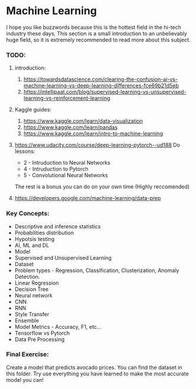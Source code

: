 # Machine Learning
I hope you like buzzwords because this is the hottest field in the hi-tech industry these days.
This section is a small introduction to an unbelievably huge field, so it is extremely recommended to
read more about this subject. 


### TODO:
1.  introduction:
    1. https://towardsdatascience.com/clearing-the-confusion-ai-vs-machine-learning-vs-deep-learning-differences-fce69b21d5eb
    2. https://intellipaat.com/blog/supervised-learning-vs-unsupervised-learning-vs-reinforcement-learning

2. Kaggle guides:
    1. https://www.kaggle.com/learn/data-visualization
    2. https://www.kaggle.com/learn/pandas
    3. https://www.kaggle.com/learn/intro-to-machine-learning
    
3. https://www.udacity.com/course/deep-learning-pytorch--ud188
   Do lessons:
    * 2 - Intruduction to Neural Networks
    * 4 - Intruduction to Pytorch
    * 5 - Convolutional Neural Networks
    
    The rest is a bonus you can do on your own time (Highly reccomended)

4. https://developers.google.com/machine-learning/data-prep

	
	
### Key Concepts:
-   Descriptive and inference statistics
-   Probabilities distribution
-   Hypotsis testing
-   AI, ML and DL
-   Model
-   Supervised and Unsupervised Learning
-   Dataset
-   Problem types - Regression, Classification, Clusterization, Anomaly Detection.
-   Linear Regression
-   Decision Tree
-   Neural network
-   CNN
-   RNN
-   Style Transfer
-   Ensemble
-   Model Metrics - Accuracy, F1, etc...
-   Tensorflow vs Pytorch
-   Data Pre Processing

### Final Exercise:
Create a model that predicts avocado prices. You can find the dataset in this folder.
Try use everything you have learned to make the most accurate model you can!